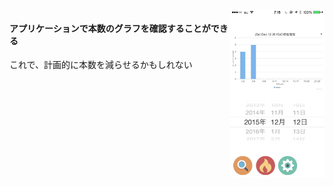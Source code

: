 <img src="slides/logView.jpg" style="float:right; width:30%;">

#### アプリケーションで本数のグラフを確認することができる

これで、計画的に本数を減らせるかもしれない
